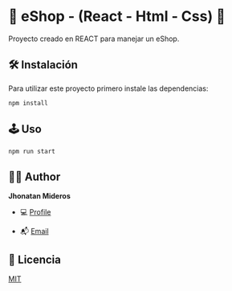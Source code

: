 # 🚀 eShop - (React - Html - Css) 🚀

Proyecto creado en REACT para manejar un eShop.

## 🛠️ Instalación

Para utilizar este proyecto primero instale las dependencias:

```bash
npm install
```

## 🕹 Uso

```bash
npm run start
```

## 🧑🏻 Author

**Jhonatan Mideros**

- 💻 [Profile](https://github.com/jonmid 'Jhonatan Mideros')

- 📬 [Email](mailto:jonmid.mideros@gmail.com?subject=Hi%20from%20Project%20GitHub 'Hi!')

## 📝 Licencia

[MIT](https://choosealicense.com/licenses/mit/)
